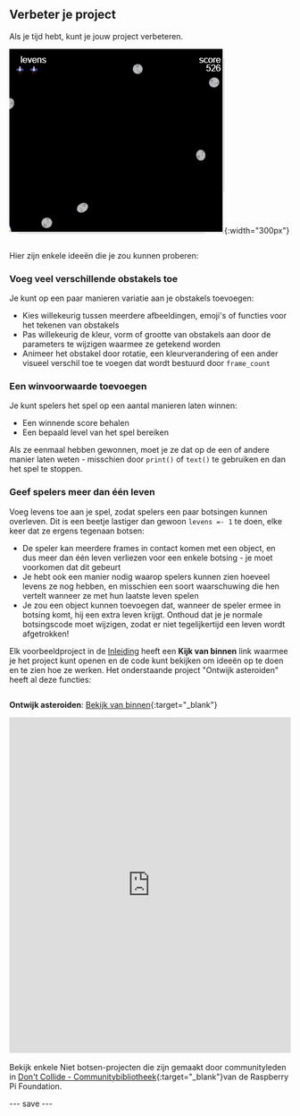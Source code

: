## Verbeter je project

<div style="display: flex; flex-wrap: wrap">
<div style="flex-basis: 200px; flex-grow: 1; margin-right: 15px;">
Als je tijd hebt, kunt je jouw project verbeteren.
</div>
<div>

![Voorbeeld van een project met levens.](images/example1.png){:width="300px"}

</div>
</div>

Hier zijn enkele ideeën die je zou kunnen proberen:

### Voeg veel verschillende obstakels toe
Je kunt op een paar manieren variatie aan je obstakels toevoegen:
 - Kies willekeurig tussen meerdere afbeeldingen, emoji's of functies voor het tekenen van obstakels
 - Pas willekeurig de kleur, vorm of grootte van obstakels aan door de parameters te wijzigen waarmee ze getekend worden
 - Animeer het obstakel door rotatie, een kleurverandering of een ander visueel verschil toe te voegen dat wordt bestuurd door `frame_count`

### Een winvoorwaarde toevoegen
Je kunt spelers het spel op een aantal manieren laten winnen:
 - Een winnende score behalen
 - Een bepaald level van het spel bereiken

Als ze eenmaal hebben gewonnen, moet je ze dat op de een of andere manier laten weten - misschien door `print()` of `text()` te gebruiken en dan het spel te stoppen.

### Geef spelers meer dan één leven
Voeg levens toe aan je spel, zodat spelers een paar botsingen kunnen overleven. Dit is een beetje lastiger dan gewoon `levens =- 1` te doen, elke keer dat ze ergens tegenaan botsen:
 - De speler kan meerdere frames in contact komen met een object, en dus meer dan één leven verliezen voor een enkele botsing - je moet voorkomen dat dit gebeurt
 - Je hebt ook een manier nodig waarop spelers kunnen zien hoeveel levens ze nog hebben, en misschien een soort waarschuwing die hen vertelt wanneer ze met hun laatste leven spelen
 - Je zou een object kunnen toevoegen dat, wanneer de speler ermee in botsing komt, hij een extra leven krijgt. Onthoud dat je je normale botsingscode moet wijzigen, zodat er niet tegelijkertijd een leven wordt afgetrokken!

Elk voorbeeldproject in de [Inleiding](./) heeft een **Kijk van binnen** link waarmee je het project kunt openen en de code kunt bekijken om ideeën op te doen en te zien hoe ze werken. Het onderstaande project "Ontwijk asteroiden" heeft al deze functies:

<div style="display: flex; flex-wrap: wrap">
<div style="flex-basis: 175px; flex-grow: 1">  

**Ontwijk asteroiden**: [Bekijk van binnen](https://trinket.io/python/e65d1b3f9a){:target="_blank"}
<div class="trinket">
<iframe src="https://trinket.io/embed/python/e65d1b3f9a?outputOnly=true" width="100%" height="600" frameborder="0" marginwidth="0" marginheight="0" allowfullscreen></iframe>
</div>

</div>
</div>

Bekijk enkele Niet botsen-projecten die zijn gemaakt door communityleden in [Don't Collide - Communitybibliotheek](https://wke.lt/w/s/KobNfx){:target="_blank"}van de Raspberry Pi Foundation.

--- save ---
